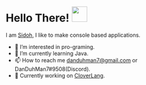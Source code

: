 # Hello There! <img src="https://media.giphy.com/media/hvRJCLFzcasrR4ia7z/giphy.gif" width="40px">

I am [Sidoh](https://github.com/DanDuh-Man), I like to make console based applications.

- 👀 I’m interested in pro-graming.<br>
- 🌱 I’m currently learning Java.<br>
- 📫 How to reach me danduhman7@gmail.com or DanDuhMan7#9508(Discord).<br>
- 🔨 Currently working on [CloverLang](https://github.com/Sidohh/CloverLang).


